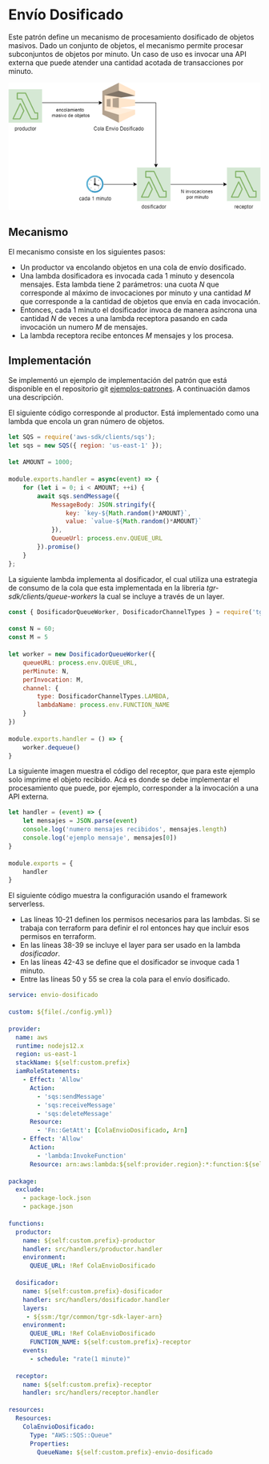 # Envío Dosificado

Este patrón define un mecanismo de procesamiento dosificado de objetos masivos. Dado un conjunto de objetos, el mecanismo permite procesar subconjuntos de objetos por minuto. Un caso de uso es invocar una API externa que puede atender una cantidad acotada de transacciones por minuto.

![Imagen del patron](../../assets/images/patron.png)

## Mecanismo

El mecanismo consiste en los siguientes pasos:
- Un productor va encolando objetos en una cola de envío dosificado.
- Una lambda dosificadora es invocada cada 1 minuto y desencola mensajes. Esta lambda tiene 2 parámetros: una cuota *N* que corresponde al máximo de invocaciones por minuto y una cantidad *M* que corresponde a la cantidad de objetos que envía en cada invocación.
- Entonces, cada 1 minuto el dosificador invoca de manera asíncrona una cantidad *N* de veces a una lambda receptora pasando en cada invocación un numero *M* de mensajes.
- La lambda receptora recibe entonces *M* mensajes y los procesa.

## Implementación

Se implementó un ejemplo de implementación del patrón que está disponible en el repositorio git [ejemplos-patrones](https://console.aws.amazon.com/codesuite/codecommit/repositories/ejemplos-patrones/browse?region=us-east-1). A continuación damos una descripción.

El siguiente código corresponde al productor. Está implementado como una lambda que encola un gran número de objetos.

<!--
title: "productor.js"
lineNumbers: true
-->
```js
let SQS = require('aws-sdk/clients/sqs');
let sqs = new SQS({ region: 'us-east-1' });

let AMOUNT = 1000;

module.exports.handler = async(event) => {
    for (let i = 0; i < AMOUNT; ++i) {
        await sqs.sendMessage({
            MessageBody: JSON.stringify({
                key: `key-${Math.random()*AMOUNT}`,
                value: `value-${Math.random()*AMOUNT}`
            }),
            QueueUrl: process.env.QUEUE_URL
        }).promise()
    }
};
```

La siguiente lambda implementa al dosificador, el cual utiliza una estrategia de consumo de la cola que esta implementada en la libreria *tgr-sdk/clients/queue-workers* la cual se incluye a través de un layer.

<!--
title: "dosificador.js"
lineNumbers: true
-->
```js
const { DosificadorQueueWorker, DosificadorChannelTypes } = require('tgr-sdk/helpers/queue-workers')

const N = 60;
const M = 5

let worker = new DosificadorQueueWorker({
    queueURL: process.env.QUEUE_URL,
    perMinute: N,
    perInvocation: M,
    channel: {
        type: DosificadorChannelTypes.LAMBDA,
        lambdaName: process.env.FUNCTION_NAME
    }
})

module.exports.handler = () => {
    worker.dequeue()
}
```
La siguiente imagen muestra el código del receptor, que para este ejemplo solo imprime el objeto recibido. Acá es donde se debe implementar el procesamiento que puede, por ejemplo, corresponder a la invocación a una API externa.
<!--
title: "receptor.js"
lineNumbers: true
-->
```js
let handler = (event) => {
    let mensajes = JSON.parse(event)
    console.log('numero mensajes recibidos', mensajes.length)
    console.log('ejemplo mensaje', mensajes[0])
}

module.exports = {
    handler
}
```

El siguiente código muestra la configuración usando el framework serverless. 

- Las líneas 10-21 definen los permisos necesarios para las lambdas. Si se trabaja con terraform para definir el rol entonces hay que incluir esos permisos en terraform. 
- En las líneas 38-39 se incluye el layer para ser usado en la lambda *dosificador*. 
- En las líneas 42-43 se define que el dosificador se invoque cada 1 minuto. 
- Entre las líneas 50 y 55 se crea la cola para el envío dosificado.

<!--
title: "serverless.yml"
lineNumbers: true
-->
```yml
service: envio-dosificado

custom: ${file(./config.yml)}

provider:
  name: aws
  runtime: nodejs12.x
  region: us-east-1
  stackName: ${self:custom.prefix}
  iamRoleStatements:
    - Effect: 'Allow'
      Action:
        - 'sqs:sendMessage'
        - 'sqs:receiveMessage'
        - 'sqs:deleteMessage'
      Resource:
        - 'Fn::GetAtt': [ColaEnvioDosificado, Arn]
    - Effect: 'Allow'
      Action:
        - 'lambda:InvokeFunction'
      Resource: arn:aws:lambda:${self:provider.region}:*:function:${self:custom.prefix}-receptor

package:
  exclude:
    - package-lock.json
    - package.json

functions:
  productor:
    name: ${self:custom.prefix}-productor
    handler: src/handlers/productor.handler
    environment:
      QUEUE_URL: !Ref ColaEnvioDosificado

  dosificador:
    name: ${self:custom.prefix}-dosificador
    handler: src/handlers/dosificador.handler
    layers:
     - ${ssm:/tgr/common/tgr-sdk-layer-arn}
    environment:
      QUEUE_URL: !Ref ColaEnvioDosificado
      FUNCTION_NAME: ${self:custom.prefix}-receptor
    events:
      - schedule: "rate(1 minute)"

  receptor:
    name: ${self:custom.prefix}-receptor
    handler: src/handlers/receptor.handler

resources:
  Resources:
    ColaEnvioDosificado:
      Type: "AWS::SQS::Queue"
      Properties:
        QueueName: ${self:custom.prefix}-envio-dosificado

```

